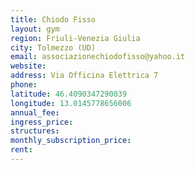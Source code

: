 ```yaml
---
title: Chiodo Fisso
layout: gym
region: Friuli-Venezia Giulia
city: Tolmezzo (UD)
email: associazionechiodofisso@yahoo.it
website: 
address: Via Officina Elettrica 7
phone: 
latitude: 46.4090347290039
longitude: 13.0145778656006
annual_fee: 
ingress_price: 
structures: 
monthly_subscription_price: 
rent: 
---
```


